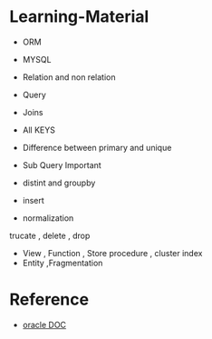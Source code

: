 # Learning-Material

- ORM
- MYSQL
- Relation and non relation
- Query

- Joins
- All KEYS [](https://www.dotnettricks.com/learn/sqlserver/different-types-of-sql-keys)
- Difference between primary and unique
- Sub Query
  Important

- distint and groupby
- insert
- normalization

trucate , delete , drop

- View , Function , Store procedure , cluster index
- Entity ,Fragmentation

# Reference 

- [oracle DOC ](https://docs.oracle.com/cd/E11882_01/server.112/e41084/functions.htm#SQLRF006)

